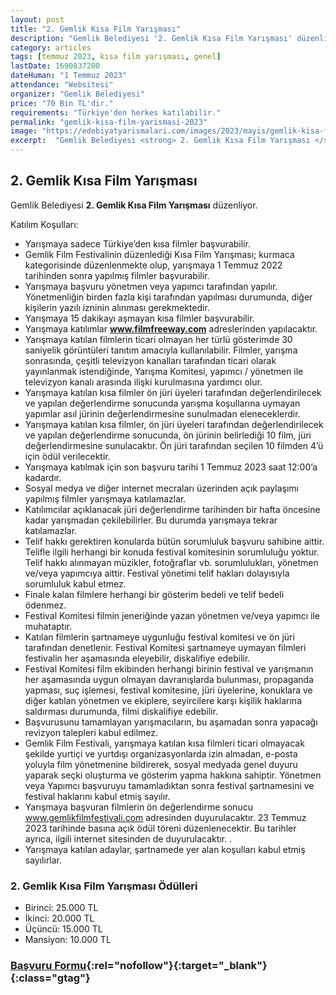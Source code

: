 ```yaml
---
layout: post
title: "2. Gemlik Kısa Film Yarışması"
description: "Gemlik Belediyesi '2. Gemlik Kısa Film Yarışması' düzenliyor."
category: articles
tags: [temmuz 2023, kısa film yarışması, genel]
lastDate: 1690837200
dateHuman: "1 Temmuz 2023"
attendance: "Websitesi"
organizer: "Gemlik Belediyesi"
price: "70 Bin TL'dir."
requirements: "Türkiye'den herkes katılabilir."
permalink: "gemlik-kisa-film-yarismasi-2023"
image: "https://edebiyatyarismalari.com/images/2023/mayis/gemlik-kisa-film-yarismasi-2023.jpg"
excerpt:  "Gemlik Belediyesi <strong> 2. Gemlik Kısa Film Yarışması </strong> düzenliyor."
---
```


## 2. Gemlik Kısa Film Yarışması
Gemlik Belediyesi **2. Gemlik Kısa Film Yarışması** düzenliyor.  

Katılım Koşulları:
- Yarışmaya sadece Türkiye’den kısa filmler başvurabilir.
- Gemlik Film Festivalinin düzenlediği Kısa Film Yarışması; kurmaca kategorisinde düzenlenmekte olup, yarışmaya 1 Temmuz 2022 tarihinden sonra yapılmış filmler başvurabilir.
- Yarışmaya başvuru yönetmen veya yapımcı tarafından yapılır. Yönetmenliğin birden fazla kişi tarafından yapılması durumunda, diğer kişilerin yazılı izninin alınması gerekmektedir.
- Yarışmaya 15 dakikayı aşmayan kısa filmler başvurabilir.
- Yarışmaya katılımlar **www.filmfreeway.com** adreslerinden yapılacaktır.
- Yarışmaya katılan filmlerin ticari olmayan her türlü gösterimde 30 saniyelik görüntüleri tanıtım amacıyla kullanılabilir. Filmler, yarışma sonrasında, çeşitli televizyon kanalları tarafından ticari olarak yayınlanmak istendiğinde, Yarışma Komitesi, yapımcı / yönetmen ile televizyon kanalı arasında ilişki kurulmasına yardımcı olur.
- Yarışmaya katılan kısa filmler ön jüri üyeleri tarafından değerlendirilecek ve yapılan değerlendirme sonucunda yarışma koşullarına uymayan yapımlar asıl jürinin değerlendirmesine sunulmadan eleneceklerdir.
- Yarışmaya katılan kısa filmler, ön jüri üyeleri tarafından değerlendirilecek ve yapılan değerlendirme sonucunda, ön jürinin belirlediği 10 film, jüri değerlendirmesine sunulacaktır. Ön jüri tarafından seçilen 10 filmden 4’ü için ödül verilecektir.
- Yarışmaya katılmak için son başvuru tarihi 1 Temmuz 2023 saat 12:00’a kadardır.
- Sosyal medya ve diğer internet mecraları üzerinden açık paylaşımı yapılmış filmler yarışmaya katılamazlar.
- Katılımcılar açıklanacak jüri değerlendirme tarihinden bir hafta öncesine kadar yarışmadan çekilebilirler. Bu durumda yarışmaya tekrar katılamazlar.
- Telif hakkı gerektiren konularda bütün sorumluluk başvuru sahibine aittir. Telifle ilgili herhangi bir konuda festival komitesinin sorumluluğu yoktur. Telif hakkı alınmayan müzikler, fotoğraflar vb. sorumlulukları, yönetmen ve/veya yapımcıya aittir. Festival yönetimi telif hakları dolayısıyla sorumluluk kabul etmez.
- Finale kalan filmlere herhangi bir gösterim bedeli ve telif bedeli ödenmez.
- Festival Komitesi filmin jeneriğinde yazan yönetmen ve/veya yapımcı ile muhataptır.
- Katılan filmlerin şartnameye uygunluğu festival komitesi ve ön jüri tarafından denetlenir. Festival Komitesi şartnameye uymayan filmleri festivalin her aşamasında eleyebilir, diskalifiye edebilir.
- Festival Komitesi film ekibinden herhangi birinin festival ve yarışmanın her aşamasında uygun olmayan davranışlarda bulunması, propaganda yapması, suç işlemesi, festival komitesine, jüri üyelerine, konuklara ve diğer katılan yönetmen ve ekiplere, seyircilere karşı kişilik haklarına saldırması durumunda, filmi diskalifiye edebilir.
- Başvurusunu tamamlayan yarışmacıların, bu aşamadan sonra yapacağı revizyon talepleri kabul edilmez.
- Gemlik Film Festivali, yarışmaya katılan kısa filmleri ticari olmayacak şekilde yurtiçi ve yurtdışı organizasyonlarda izin almadan, e-posta yoluyla film yönetmenine bildirerek, sosyal medyada genel duyuru yaparak seçki oluşturma ve gösterim yapma hakkına sahiptir. Yönetmen veya Yapımcı başvuruyu tamamladıktan sonra festival şartnamesini ve festival haklarını kabul etmiş sayılır.
- Yarışmaya başvuran filmlerin ön değerlendirme sonucu www.gemlikfilmfestivali.com adresinden duyurulacaktır. 23 Temmuz 2023 tarihinde basına açık ödül töreni düzenlenecektir. Bu tarihler ayrıca, ilgili internet sitesinden de duyurulacaktır. .
- Yarışmaya katılan adaylar, şartnamede yer alan koşulları kabul etmiş sayılırlar.


### 2. Gemlik Kısa Film Yarışması Ödülleri
- Birinci: 25.000 TL
- İkinci: 20.000 TL
- Üçüncü: 15.000 TL
- Mansiyon: 10.000 TL


### [Başvuru Formu](https://filmfreeway.com/GemlikFilmFestivali/?ref=edebiyatyarismalari.com){:rel="nofollow"}{:target="_blank"}{:class="gtag"}